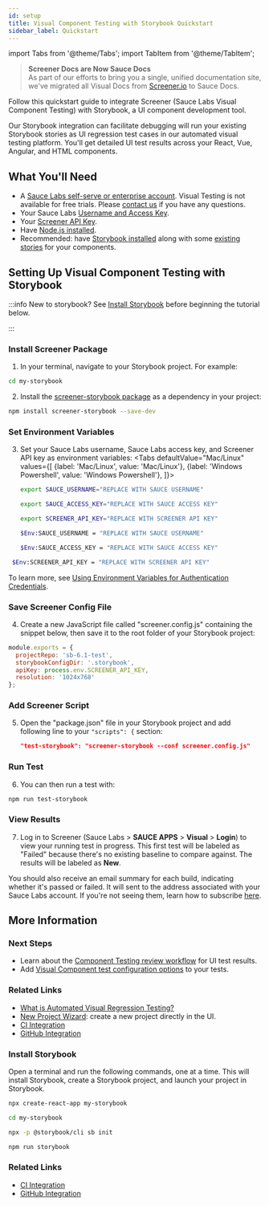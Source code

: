 ```yaml
---
id: setup
title: Visual Component Testing with Storybook Quickstart
sidebar_label: Quickstart
---
```


import Tabs from '@theme/Tabs';
import TabItem from '@theme/TabItem';

>**Screener Docs are Now Sauce Docs**<br/>
As part of our efforts to bring you a single, unified documentation site, we've migrated all Visual Docs from [Screener.io](https://screener.io) to Sauce Docs.

Follow this quickstart guide to integrate Screener (Sauce Labs Visual Component Testing) with Storybook, a UI component development tool.

Our Storybook integration can facilitate debugging will run your existing Storybook stories as UI regression test cases in our automated visual testing platform. You'll get detailed UI test results across your React, Vue, Angular, and HTML components.


## What You'll Need
* A [Sauce Labs self-serve or enterprise account](https://saucelabs.com/pricing). Visual Testing is not available for free trials. Please [contact us](https://saucelabs.com/contact) if you have any questions.
* Your Sauce Labs [Username and Access Key](https://app.saucelabs.com/user-settings).
* Your [Screener API Key](https://screener.io/v2/account/api-key).
* Have [Node.js installed](https://nodejs.org).
* Recommended: have [Storybook installed](https://storybook.js.org/basics/quick-start-guide/) along with some [existing stories](https://storybook.js.org/basics/writing-stories/) for your components.


## Setting Up Visual Component Testing with Storybook

:::info New to storybook?
See [Install Storybook](#install-storybook) before beginning the tutorial below.

:::


### Install Screener Package

1. In your terminal, navigate to your Storybook project. For example:
  ```bash
  cd my-storybook
  ```

2. Install the [screener-storybook package](https://github.com/screener-io/screener-storybook) as a dependency in your project:
  ```bash
  npm install screener-storybook --save-dev
  ```

### Set Environment Variables

3. Set your Sauce Labs username, Sauce Labs access key, and Screener API key as environment variables:
   <Tabs
        defaultValue="Mac/Linux"
        values={[
          {label: 'Mac/Linux', value: 'Mac/Linux'},
          {label: 'Windows Powershell', value: 'Windows Powershell'},
        ]}>

   <TabItem value="Mac/Linux">

   ```bash
   export SAUCE_USERNAME="REPLACE WITH SAUCE USERNAME"
   ```

   ```bash
   export SAUCE_ACCESS_KEY="REPLACE WITH SAUCE ACCESS KEY"
   ```

   ```bash
   export SCREENER_API_KEY="REPLACE WITH SCREENER API KEY"
   ```

   </TabItem>
   <TabItem value="Windows Powershell">

   ```bash
   $Env:SAUCE_USERNAME = "REPLACE WITH SAUCE USERNAME"
   ```

   ```bash
   $Env:SAUCE_ACCESS_KEY = "REPLACE WITH SAUCE ACCESS KEY"
   ```

  ```bash
   $Env:SCREENER_API_KEY = "REPLACE WITH SCREENER API KEY"
   ```

   </TabItem>
   </Tabs>

  To learn more, see [Using Environment Variables for Authentication Credentials](/basics/environment-variables/).


### Save Screener Config File

4. Create a new JavaScript file called "screener.config.js" containing the snippet below, then save it to the root folder of your Storybook project:
  ```js
  module.exports = {
    projectRepo: 'sb-6.1-test',
    storybookConfigDir: '.storybook',
    apiKey: process.env.SCREENER_API_KEY,
    resolution: '1024x768'
  };
  ```

### Add Screener Script

5. Open the "package.json" file in your Storybook project and add following line to your  `"scripts": {` section:
   ```json
   "test-storybook": "screener-storybook --conf screener.config.js"
   ```

### Run Test

6. You can then run a test with:
  ```bash
  npm run test-storybook
  ```

### View Results

7. Log in to Screener (Sauce Labs > **SAUCE APPS** > **Visual** > **Login**) to view your running test in progress. This first test will be labeled as "Failed" because there's no existing baseline to compare against. The results will be labeled as **New**.

  You should also receive an email summary for each build, indicating whether it's passed or failed. It will sent to the address associated with your Sauce Labs account. If you're not seeing them, learn how to subscribe [here](/visual/notifications/).


## More Information

### Next Steps
* Learn about the [Component Testing review workflow](/visual/component-testing/workflow/review-workflow) for UI test results.
* Add [Visual Component test configuration options](https://github.com/screener-io/screener-storybook#config-options) to your tests.


### Related Links
* [What is Automated Visual Regression Testing?](https://saucelabs.com/blog/what-is-automated-visual-regression-testing)
* [New Project Wizard](https://screener.io/v2/new): create a new project directly in the UI.
* [CI Integration](/visual/component-testing/integrations/continuous-integration)
* [GitHub Integration](/visual/component-testing/integrations/github)


### Install Storybook

Open a terminal and run the following commands, one at a time. This will install Storybook, create a Storybook project, and launch your project in Storybook.

  ```bash
  npx create-react-app my-storybook
  ```

  ```bash
  cd my-storybook
  ```

  ```bash
  npx -p @storybook/cli sb init
  ```

  ```bash
  npm run storybook
  ```


### Related Links
* [CI Integration](/visual/component-testing/integrations/continuous-integration)
* [GitHub Integration](/visual/component-testing/integrations/github)

